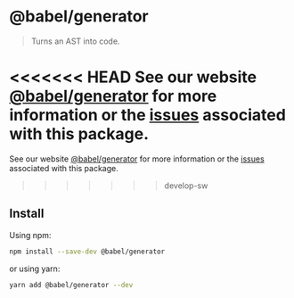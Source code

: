 # @babel/generator

> Turns an AST into code.

<<<<<<< HEAD
See our website [@babel/generator](https://babeljs.io/docs/en/next/babel-generator.html) for more information or the [issues](https://github.com/babel/babel/issues?utf8=%E2%9C%93&q=is%3Aissue+label%3A%22pkg%3A%20generator%22+is%3Aopen) associated with this package.
=======
See our website [@babel/generator](https://babeljs.io/docs/babel-generator) for more information or the [issues](https://github.com/babel/babel/issues?utf8=%E2%9C%93&q=is%3Aissue+label%3A%22pkg%3A%20generator%22+is%3Aopen) associated with this package.
>>>>>>> develop-sw

## Install

Using npm:

```sh
npm install --save-dev @babel/generator
```

or using yarn:

```sh
yarn add @babel/generator --dev
```

